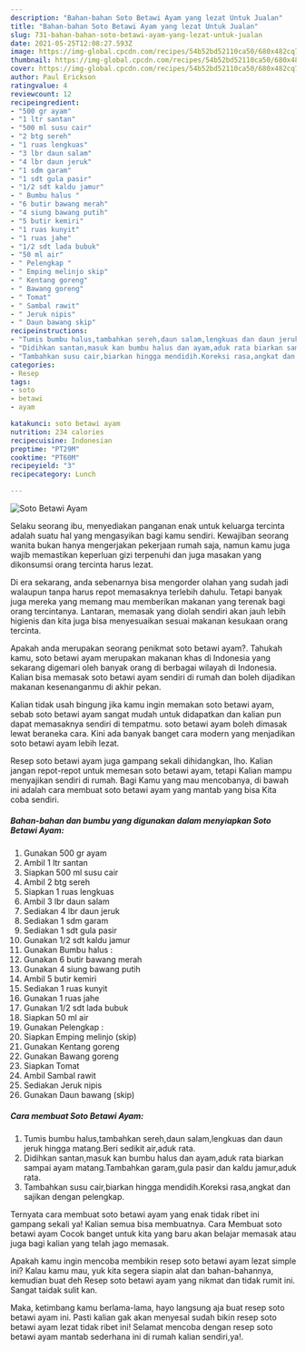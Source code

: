 ```yaml
---
description: "Bahan-bahan Soto Betawi Ayam yang lezat Untuk Jualan"
title: "Bahan-bahan Soto Betawi Ayam yang lezat Untuk Jualan"
slug: 731-bahan-bahan-soto-betawi-ayam-yang-lezat-untuk-jualan
date: 2021-05-25T12:08:27.593Z
image: https://img-global.cpcdn.com/recipes/54b52bd52110ca50/680x482cq70/soto-betawi-ayam-foto-resep-utama.jpg
thumbnail: https://img-global.cpcdn.com/recipes/54b52bd52110ca50/680x482cq70/soto-betawi-ayam-foto-resep-utama.jpg
cover: https://img-global.cpcdn.com/recipes/54b52bd52110ca50/680x482cq70/soto-betawi-ayam-foto-resep-utama.jpg
author: Paul Erickson
ratingvalue: 4
reviewcount: 12
recipeingredient:
- "500 gr ayam"
- "1 ltr santan"
- "500 ml susu cair"
- "2 btg sereh"
- "1 ruas lengkuas"
- "3 lbr daun salam"
- "4 lbr daun jeruk"
- "1 sdm garam"
- "1 sdt gula pasir"
- "1/2 sdt kaldu jamur"
- " Bumbu halus "
- "6 butir bawang merah"
- "4 siung bawang putih"
- "5 butir kemiri"
- "1 ruas kunyit"
- "1 ruas jahe"
- "1/2 sdt lada bubuk"
- "50 ml air"
- " Pelengkap "
- " Emping melinjo skip"
- " Kentang goreng"
- " Bawang goreng"
- " Tomat"
- " Sambal rawit"
- " Jeruk nipis"
- " Daun bawang skip"
recipeinstructions:
- "Tumis bumbu halus,tambahkan sereh,daun salam,lengkuas dan daun jeruk hingga matang.Beri sedikit air,aduk rata."
- "Didihkan santan,masuk kan bumbu halus dan ayam,aduk rata biarkan sampai ayam matang.Tambahkan garam,gula pasir dan kaldu jamur,aduk rata."
- "Tambahkan susu cair,biarkan hingga mendidih.Koreksi rasa,angkat dan sajikan dengan pelengkap."
categories:
- Resep
tags:
- soto
- betawi
- ayam

katakunci: soto betawi ayam 
nutrition: 234 calories
recipecuisine: Indonesian
preptime: "PT29M"
cooktime: "PT60M"
recipeyield: "3"
recipecategory: Lunch

---
```



![Soto Betawi Ayam](https://img-global.cpcdn.com/recipes/54b52bd52110ca50/680x482cq70/soto-betawi-ayam-foto-resep-utama.jpg)

Selaku seorang ibu, menyediakan panganan enak untuk keluarga tercinta adalah suatu hal yang mengasyikan bagi kamu sendiri. Kewajiban seorang  wanita bukan hanya mengerjakan pekerjaan rumah saja, namun kamu juga wajib memastikan keperluan gizi terpenuhi dan juga masakan yang dikonsumsi orang tercinta harus lezat.

Di era  sekarang, anda sebenarnya bisa mengorder olahan yang sudah jadi walaupun tanpa harus repot memasaknya terlebih dahulu. Tetapi banyak juga mereka yang memang mau memberikan makanan yang terenak bagi orang tercintanya. Lantaran, memasak yang diolah sendiri akan jauh lebih higienis dan kita juga bisa menyesuaikan sesuai makanan kesukaan orang tercinta. 



Apakah anda merupakan seorang penikmat soto betawi ayam?. Tahukah kamu, soto betawi ayam merupakan makanan khas di Indonesia yang sekarang digemari oleh banyak orang di berbagai wilayah di Indonesia. Kalian bisa memasak soto betawi ayam sendiri di rumah dan boleh dijadikan makanan kesenanganmu di akhir pekan.

Kalian tidak usah bingung jika kamu ingin memakan soto betawi ayam, sebab soto betawi ayam sangat mudah untuk didapatkan dan kalian pun dapat memasaknya sendiri di tempatmu. soto betawi ayam boleh dimasak lewat beraneka cara. Kini ada banyak banget cara modern yang menjadikan soto betawi ayam lebih lezat.

Resep soto betawi ayam juga gampang sekali dihidangkan, lho. Kalian jangan repot-repot untuk memesan soto betawi ayam, tetapi Kalian mampu menyajikan sendiri di rumah. Bagi Kamu yang mau mencobanya, di bawah ini adalah cara membuat soto betawi ayam yang mantab yang bisa Kita coba sendiri.

<!--inarticleads1-->

##### Bahan-bahan dan bumbu yang digunakan dalam menyiapkan Soto Betawi Ayam:

1. Gunakan 500 gr ayam
1. Ambil 1 ltr santan
1. Siapkan 500 ml susu cair
1. Ambil 2 btg sereh
1. Siapkan 1 ruas lengkuas
1. Ambil 3 lbr daun salam
1. Sediakan 4 lbr daun jeruk
1. Sediakan 1 sdm garam
1. Sediakan 1 sdt gula pasir
1. Gunakan 1/2 sdt kaldu jamur
1. Gunakan  Bumbu halus :
1. Gunakan 6 butir bawang merah
1. Gunakan 4 siung bawang putih
1. Ambil 5 butir kemiri
1. Sediakan 1 ruas kunyit
1. Gunakan 1 ruas jahe
1. Gunakan 1/2 sdt lada bubuk
1. Siapkan 50 ml air
1. Gunakan  Pelengkap :
1. Siapkan  Emping melinjo (skip)
1. Gunakan  Kentang goreng
1. Gunakan  Bawang goreng
1. Siapkan  Tomat
1. Ambil  Sambal rawit
1. Sediakan  Jeruk nipis
1. Gunakan  Daun bawang (skip)




<!--inarticleads2-->

##### Cara membuat Soto Betawi Ayam:

1. Tumis bumbu halus,tambahkan sereh,daun salam,lengkuas dan daun jeruk hingga matang.Beri sedikit air,aduk rata.
1. Didihkan santan,masuk kan bumbu halus dan ayam,aduk rata biarkan sampai ayam matang.Tambahkan garam,gula pasir dan kaldu jamur,aduk rata.
1. Tambahkan susu cair,biarkan hingga mendidih.Koreksi rasa,angkat dan sajikan dengan pelengkap.




Ternyata cara membuat soto betawi ayam yang enak tidak ribet ini gampang sekali ya! Kalian semua bisa membuatnya. Cara Membuat soto betawi ayam Cocok banget untuk kita yang baru akan belajar memasak atau juga bagi kalian yang telah jago memasak.

Apakah kamu ingin mencoba membikin resep soto betawi ayam lezat simple ini? Kalau kamu mau, yuk kita segera siapin alat dan bahan-bahannya, kemudian buat deh Resep soto betawi ayam yang nikmat dan tidak rumit ini. Sangat taidak sulit kan. 

Maka, ketimbang kamu berlama-lama, hayo langsung aja buat resep soto betawi ayam ini. Pasti kalian gak akan menyesal sudah bikin resep soto betawi ayam lezat tidak ribet ini! Selamat mencoba dengan resep soto betawi ayam mantab sederhana ini di rumah kalian sendiri,ya!.

